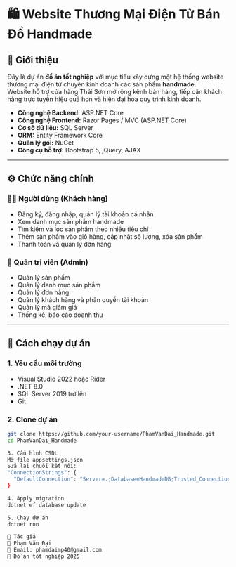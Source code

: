 # 🛍️ Website Thương Mại Điện Tử Bán Đồ Handmade

## 📌 Giới thiệu
Đây là dự án **đồ án tốt nghiệp** với mục tiêu xây dựng một hệ thống website thương mại điện tử chuyên kinh doanh các sản phẩm **handmade**.  
Website hỗ trợ cửa hàng Thái Sơn mở rộng kênh bán hàng, tiếp cận khách hàng trực tuyến hiệu quả hơn và hiện đại hóa quy trình kinh doanh.

- **Công nghệ Backend:** ASP.NET Core  
- **Công nghệ Frontend:** Razor Pages / MVC (ASP.NET Core)  
- **Cơ sở dữ liệu:** SQL Server  
- **ORM:** Entity Framework Core  
- **Quản lý gói:** NuGet  
- **Công cụ hỗ trợ:** Bootstrap 5, jQuery, AJAX  

---

## ⚙️ Chức năng chính

### 👨‍💻 Người dùng (Khách hàng)
- Đăng ký, đăng nhập, quản lý tài khoản cá nhân  
- Xem danh mục sản phẩm handmade  
- Tìm kiếm và lọc sản phẩm theo nhiều tiêu chí  
- Thêm sản phẩm vào giỏ hàng, cập nhật số lượng, xóa sản phẩm  
- Thanh toán và quản lý đơn hàng  

### 🛒 Quản trị viên (Admin)
- Quản lý sản phẩm  
- Quản lý danh mục sản phẩm  
- Quản lý đơn hàng  
- Quản lý khách hàng và phân quyền tài khoản  
- Quản lý mã giảm giá 
- Thống kê, báo cáo doanh thu  

---

## 🚀 Cách chạy dự án

### 1. Yêu cầu môi trường
- Visual Studio 2022 hoặc Rider  
- .NET 8.0
- SQL Server 2019 trở lên  
- Git  

### 2. Clone dự án
```bash
git clone https://github.com/your-username/PhamVanDai_Handmade.git
cd PhamVanDai_Handmade

3. Cấu hình CSDL
Mở file appsettings.json
Sửa lại chuỗi kết nối:
"ConnectionStrings": {
  "DefaultConnection": "Server=.;Database=HandmadeDB;Trusted_Connection=True;MultipleActiveResultSets=true"
}

4. Apply migration
dotnet ef database update

5. Chạy dự án
dotnet run

📌 Tác giả
👤 Phạm Văn Đại
📧 Email: phamdaimp40@gmail.com
📅 Đồ án tốt nghiệp 2025
